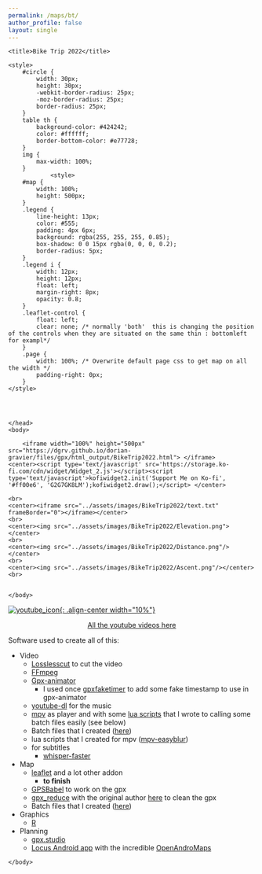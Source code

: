 ```yaml
---
permalink: /maps/bt/
author_profile: false
layout: single
---
```


<html>
	<head>
	
	<title>Bike Trip 2022</title>
	
	<style>
		#circle {
			width: 30px;
			height: 30px;
			-webkit-border-radius: 25px;
			-moz-border-radius: 25px;
			border-radius: 25px;
		}
		table th {
			background-color: #424242;
			color: #ffffff;
			border-bottom-color: #e77728;
		}
		img {
			max-width: 100%;
		}
		    	<style>
		#map { 
			width: 100%;
			height: 500px;
		}
		.legend {
			line-height: 13px;
			color: #555;
			padding: 4px 6px;
			background: rgba(255, 255, 255, 0.85);
			box-shadow: 0 0 15px rgba(0, 0, 0, 0.2);
			border-radius: 5px;
		}
		.legend i {
			width: 12px;
			height: 12px;
			float: left;
			margin-right: 8px;
			opacity: 0.8;
		}
		.leaflet-control {
			float: left;
			clear: none; /* normally 'both'  this is changing the position of the controls when they are situated on the same thin : bottomleft for exampl*/
		}
		.page {
			width: 100%; /* Overwrite default page css to get map on all the width */
			padding-right: 0px;
		}
	</style>
	

 

    </head>
    <body>

		<iframe width="100%" height="500px" src="https://dgrv.github.io/dorian-gravier/files/gpx/html_output/BikeTrip2022.html"> </iframe>
	<center><script type='text/javascript' src='https://storage.ko-fi.com/cdn/widget/Widget_2.js'></script><script type='text/javascript'>kofiwidget2.init('Support Me on Ko-fi', '#ff00e6', 'G2G7GK8LM');kofiwidget2.draw();</script> </center>

	<br>
	<center><iframe src="../assets/images/BikeTrip2022/text.txt" frameBorder="0"></iframe></center>
	<br>
	<center><img src="../assets/images/BikeTrip2022/Elevation.png"></center>
	<br>
	<center><img src="../assets/images/BikeTrip2022/Distance.png"/></center>
	<br>
	<center><img src="../assets/images/BikeTrip2022/Ascent.png"/></center>
	<br>


    </body>

</html>

[![youtube_icon](https://dgrv.github.io/dorian-gravier/assets/images/BikeTrip2022/youtube.png){: .align-center width="10%"}](https://www.youtube.com/@oYoLibro)

<center><a href="https://www.youtube.com/@oYoLibro">All the youtube videos here</a></center>


Software used to create all of this:

- Video
	- [Losslesscut](https://mifi.github.io/lossless-cut/) to cut the video
	- [FFmpeg](https://ffmpeg.org/)
	- [Gpx-animator](https://gpx-animator.app/)
		- I used once [gpxfaketimer](https://github.com/mikaello/gpxfaketimer) to add some fake timestamp to use in gpx-animator
	- [youtube-dl]() for the music
	- [mpv](https://mpv.io/) as player and with some [lua scripts](../files/Batch/Lua) that I wrote to calling some batch files easily (see below)
	- Batch files that I created ([here](..files/Batch/FFmpeg))
	- lua scripts that I created for mpv ([mpv-easyblur](https://github.com/DGrv/mpv-easyblur))
	- for subtitles
		- [whisper-faster](https://github.com/Purfview/whisper-standalone-win)
- Map
	- [leaflet](https://github.com/Leaflet/Leaflet) and a lot other addon
		- **to finish**
	- [GPSBabel](https://www.gpsbabel.org/) to work on the gpx
	- [gpx_reduce](https://github.com/Alezy80/gpx_reduce) with the original author [here](https://wiki.openstreetmap.org/wiki/User:Travelling_salesman/gpx_reduce) to clean the gpx
	- Batch files that I created ([here](..files/Batch/Gpx))
- Graphics
	- [R](https://www.r-project.org/)
- Planning
	- [gpx.studio](https://gpx.studio/)
	- [Locus Android app](https://www.locusmap.app/) with the incredible [OpenAndroMaps](https://www.openandromaps.org/en)

<html><center><script type='text/javascript' src='https://storage.ko-fi.com/cdn/widget/Widget_2.js'></script><script type='text/javascript'>kofiwidget2.init('Support Me on Ko-fi', '#ff00e6', 'G2G7GK8LM');kofiwidget2.draw();</script> </center>

    </body>

</html>


